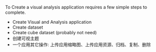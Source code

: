 To Create a visual analysis application requires a few simple steps to complete.

* Create Visual and Analysis application
* Create dataset
* Create cube dataset \(probably not need\)
* 创建可视主题
* 一个应用其它操作: 上传应用缩略图、上传应用资源、归档、复制、删除



